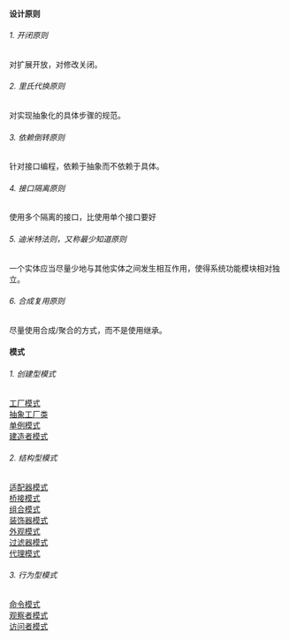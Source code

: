 #### 设计原则
###### 1. 开闭原则
对扩展开放，对修改关闭。
###### 2. 里氏代换原则
对实现抽象化的具体步骤的规范。
###### 3. 依赖倒转原则
针对接口编程，依赖于抽象而不依赖于具体。
###### 4. 接口隔离原则
使用多个隔离的接口，比使用单个接口要好
###### 5. 迪米特法则，又称最少知道原则
一个实体应当尽量少地与其他实体之间发生相互作用，使得系统功能模块相对独立。
###### 6. 合成复用原则
尽量使用合成/聚合的方式，而不是使用继承。

#### 模式
###### 1. 创建型模式
[工厂模式](https://github.com/SexyPhoenix/design/blob/master/Factory.php)  
[抽象工厂类](https://github.com/SexyPhoenix/design/blob/master/AbstractFactory.php)  
[单例模式](https://github.com/SexyPhoenix/design/blob/master/Single.php)  
[建造者模式](https://github.com/SexyPhoenix/Design/blob/master/Creational/Builder.php) 

###### 2. 结构型模式
[适配器模式](https://github.com/SexyPhoenix/design/blob/master/Structural/Adapter.php)  
[桥接模式](https://github.com/SexyPhoenix/Design/blob/master/Structural/Bridge.php)  
[组合模式](https://github.com/SexyPhoenix/Design/blob/master/Structural/Composite.php)  
[装饰器模式](https://github.com/SexyPhoenix/Design/blob/master/Structural/Decorator.php)  
[外观模式](https://github.com/SexyPhoenix/Design/blob/master/Structural/Facade.php)  
[过滤器模式](https://github.com/SexyPhoenix/Design/blob/master/Structural/Filter.php)  
[代理模式](https://github.com/SexyPhoenix/Design/blob/master/Structural/Proxy.php)  

###### 3. 行为型模式
[命令模式](https://github.com/SexyPhoenix/Design/blob/master/Behavioral/Command.php)  
[观察者模式](https://github.com/SexyPhoenix/Design/blob/master/Behavioral/Observer.php)  
[访问者模式](https://github.com/SexyPhoenix/Design/blob/master/Behavioral/Visitor.php)

